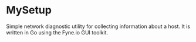 # MySetup
Simple network diagnostic utility for collecting information about a host.  It is written in Go using the Fyne.io GUI toolkit.

